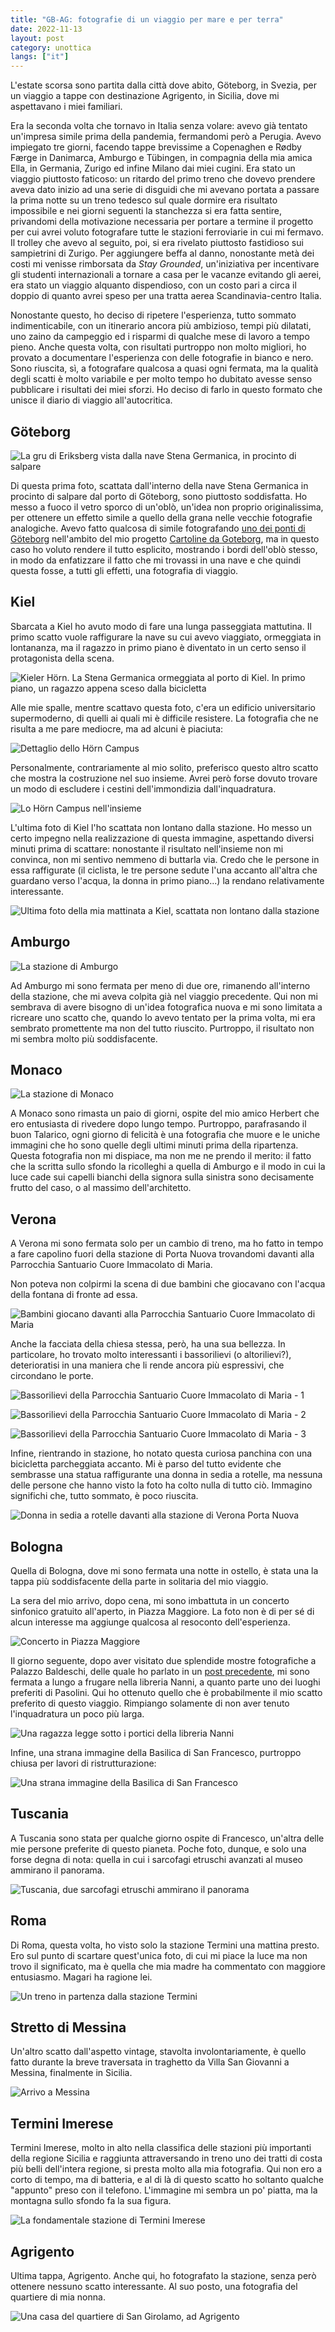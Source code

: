 ```yaml
---
title: "GB-AG: fotografie di un viaggio per mare e per terra"
date: 2022-11-13
layout: post
category: unottica
langs: ["it"]
---
```


L'estate scorsa sono partita dalla città dove abito, Göteborg, in Svezia, per un viaggio a tappe con destinazione Agrigento, in Sicilia, dove mi aspettavano i miei familiari.

Era la seconda volta che tornavo in Italia senza volare: avevo già tentato un'impresa simile prima della pandemia, fermandomi però a Perugia.
Avevo impiegato tre giorni, facendo tappe brevissime a Copenaghen e Rødby Færge in Danimarca, Amburgo e Tübingen, in compagnia della mia amica Ella, in Germania, Zurigo ed infine Milano dai miei cugini.
Era stato un viaggio piuttosto faticoso: un ritardo del primo treno che dovevo prendere aveva dato inizio ad una serie di disguidi che mi avevano portata a passare la prima notte su un treno tedesco sul quale dormire era risultato impossibile e nei giorni seguenti la stanchezza si era fatta sentire, privandomi della motivazione necessaria per portare a termine il progetto per cui avrei voluto fotografare tutte le stazioni ferroviarie in cui mi fermavo.
Il trolley che avevo al seguito, poi, si era rivelato piuttosto fastidioso sui sampietrini di Zurigo. 
Per aggiungere beffa al danno, nonostante metà dei costi mi venisse rimborsata da _Stay Grounded_, un'iniziativa per incentivare gli studenti internazionali a tornare a casa per le vacanze evitando gli aerei, era stato un viaggio alquanto dispendioso, con un costo pari a circa il doppio di quanto avrei speso per una tratta aerea Scandinavia-centro Italia.

Nonostante questo, ho deciso di ripetere l'esperienza, tutto sommato indimenticabile, con un itinerario ancora più ambizioso, tempi più dilatati, uno zaino da campeggio ed i risparmi di qualche mese di lavoro a tempo pieno. 
Anche questa volta, con risultati purtroppo non molto migliori, ho provato a documentare l'esperienza con delle fotografie in bianco e nero.
Sono riuscita, sì, a fotografare qualcosa a quasi ogni fermata, ma la qualità degli scatti è molto variabile e per molto tempo ho dubitato avesse senso pubblicare i risultati dei miei sforzi. 
Ho deciso di farlo in questo formato che unisce il diario di viaggio all'autocritica.

## Göteborg
![La gru di Eriksberg vista dalla nave Stena Germanica, in procinto di salpare](../assets/img/gbag/1-goteborg.jpg)

Di questa prima foto, scattata dall'interno della nave Stena Germanica in procinto di salpare dal porto di Göteborg, sono piuttosto soddisfatta.
Ho messo a fuoco il vetro sporco di un'oblò, un'idea non proprio originalissima, per ottenere un effetto simile a quello della grana nelle vecchie fotografie analogiche. 
Avevo fatto qualcosa di simile fotografando [uno dei ponti di Göteborg](https://harisont.github.io/postcards-from-gothenburg/photos/alvborgsbron/a.jpg) nell'ambito del mio progetto [Cartoline da Goteborg](https://harisont.github.io/postcards-from-gothenburg/#Italiano), ma in questo caso ho voluto rendere il tutto esplicito, mostrando i bordi dell'oblò stesso, in modo da enfatizzare il fatto che mi trovassi in una nave e che quindi questa fosse, a tutti gli effetti, una fotografia di viaggio.

## Kiel
Sbarcata a Kiel ho avuto modo di fare una lunga passeggiata mattutina.
Il primo scatto vuole raffigurare la nave su cui avevo viaggiato, ormeggiata in lontananza, ma il ragazzo in primo piano è diventato in un certo senso il protagonista della scena.

![Kieler Hörn. La Stena Germanica ormeggiata al porto di Kiel. In primo piano, un ragazzo appena sceso dalla bicicletta](../assets/img/gbag/2-kiel.JPG)

Alle mie spalle, mentre scattavo questa foto, c'era un edificio universitario supermoderno, di quelli ai quali mi è difficile resistere. 
La fotografia che ne risulta a me pare mediocre, ma ad alcuni è piaciuta:

![Dettaglio dello Hörn Campus](../assets/img/gbag/3-kiel.JPG)

Personalmente, contrariamente al mio solito, preferisco questo altro scatto che mostra la costruzione nel suo insieme. Avrei però forse dovuto trovare un modo di escludere i cestini dell'immondizia dall'inquadratura. 

![Lo Hörn Campus nell'insieme](../assets/img/gbag/4-kiel.JPG)

L'ultima foto di Kiel l'ho scattata non lontano dalla stazione.
Ho messo un certo impegno nella realizzazione di questa immagine, aspettando diversi minuti prima di scattare: nonostante il risultato nell'insieme non mi convinca, non mi sentivo nemmeno di buttarla via.
Credo che le persone in essa raffigurate (il ciclista, le tre persone sedute l'una accanto all'altra che guardano verso l'acqua, la donna in primo piano...) la rendano relativamente interessante.

![Ultima foto della mia mattinata a Kiel, scattata non lontano dalla stazione](../assets/img/gbag/5-kiel.JPG)

## Amburgo
![La stazione di Amburgo](../assets/img/gbag/6-hamburg.JPG)

Ad Amburgo mi sono fermata per meno di due ore, rimanendo all'interno della stazione, che mi aveva colpita già nel viaggio precedente.
Qui non mi sembrava di avere bisogno di un'idea fotografica nuova e mi sono limitata a ricreare uno scatto che, quando lo avevo tentato per la prima volta, mi era sembrato promettente ma non del tutto riuscito. 
Purtroppo, il risultato non mi sembra molto più soddisfacente.

## Monaco
![La stazione di Monaco](../assets/img/gbag/7-munchen.JPG)

A Monaco sono rimasta un paio di giorni, ospite del mio amico Herbert che ero entusiasta di rivedere dopo lungo tempo. 
Purtroppo, parafrasando il buon Talarico, ogni giorno di felicità è una fotografia che muore e le uniche immagini che ho sono quelle degli ultimi minuti prima della ripartenza. 
Questa fotografia non mi dispiace, ma non me ne prendo il merito: il fatto che la scritta sullo sfondo la ricolleghi a quella di Amburgo e il modo in cui la luce cade sui capelli bianchi della signora sulla sinistra sono decisamente frutto del caso, o al massimo dell'architetto.

## Verona
A Verona mi sono fermata solo per un cambio di treno, ma ho fatto in tempo a fare capolino fuori della stazione di Porta Nuova trovandomi davanti alla Parrocchia Santuario Cuore Immacolato di Maria.

Non poteva non colpirmi la scena di due bambini che giocavano con l'acqua della fontana di fronte ad essa.

![Bambini giocano davanti alla Parrocchia Santuario Cuore Immacolato di Maria](../assets/img/gbag/8-verona.JPG)

Anche la facciata della chiesa stessa, però, ha una sua bellezza. In particolare, ho trovato molto interessanti i bassorilievi (o altorilievi?), deterioratisi in una maniera che li rende ancora più espressivi, che circondano le porte.

![Bassorilievi della Parrocchia Santuario Cuore Immacolato di Maria - 1](../assets/img/gbag/9-verona.JPG)

![Bassorilievi della Parrocchia Santuario Cuore Immacolato di Maria - 2](../assets/img/gbag/10-verona.JPG)

![Bassorilievi della Parrocchia Santuario Cuore Immacolato di Maria - 3](../assets/img/gbag/11-verona.JPG)

Infine, rientrando in stazione, ho notato questa curiosa panchina con una bicicletta parcheggiata accanto.
Mi è parso del tutto evidente che sembrasse una statua raffigurante una donna in sedia a rotelle, ma nessuna delle persone che hanno visto la foto ha colto nulla di tutto ciò. 
Immagino significhi che, tutto sommato, è poco riuscita.

![Donna in sedia a rotelle davanti alla stazione di Verona Porta Nuova](../assets/img/gbag/12-verona.JPG)

## Bologna

Quella di Bologna, dove mi sono fermata una notte in ostello, è stata una la tappa più soddisfacente della parte in solitaria del mio viaggio.

La sera del mio arrivo, dopo cena, mi sono imbattuta in un concerto sinfonico gratuito all'aperto, in Piazza Maggiore. 
La foto non è di per sé di alcun interesse ma aggiunge qualcosa al resoconto dell'esperienza.

![Concerto in Piazza Maggiore](../assets/img/gbag/13-bologna.JPG)

Il giorno seguente, dopo aver visitato due splendide mostre fotografiche a Palazzo Baldeschi, delle quale ho parlato in un [post precedente](https://harisont.github.io/meaningful-media/2022/08/31/meaningful-media.html), mi sono fermata a lungo a frugare nella libreria Nanni, a quanto parte uno dei luoghi preferiti di Pasolini.
Qui ho ottenuto quello che è probabilmente il mio scatto preferito di questo viaggio. 
Rimpiango solamente di non aver tenuto l'inquadratura un poco più larga.

![Una ragazza legge sotto i portici della libreria Nanni](../assets/img/gbag/15-bologna.JPG)

Infine, una strana immagine della Basilica di San Francesco, purtroppo chiusa per lavori di ristrutturazione:

![Una strana immagine della Basilica di San Francesco](../assets/img/gbag/16-bologna.JPG)

## Tuscania
A Tuscania sono stata per qualche giorno ospite di Francesco, un'altra delle mie persone preferite di questo pianeta.
Poche foto, dunque, e solo una forse degna di nota: quella in cui i sarcofagi etruschi avanzati al museo ammirano il panorama.

![Tuscania, due sarcofagi etruschi ammirano il panorama](../assets/img/gbag/17-tuscania.JPG)

## Roma
Di Roma, questa volta, ho visto solo la stazione Termini una mattina presto.
Ero sul punto di scartare quest'unica foto, di cui mi piace la luce ma non trovo il significato, ma è quella che mia madre ha commentato con maggiore entusiasmo. 
Magari ha ragione lei.

![Un treno in partenza dalla stazione Termini](../assets/img/gbag/18-roma.JPG)

## Stretto di Messina
Un'altro scatto dall'aspetto vintage, stavolta involontariamente, è quello fatto durante la breve traversata in traghetto da Villa San Giovanni a Messina, finalmente in Sicilia.

![Arrivo a Messina](../assets/img/gbag/19-stretto-messina.JPG)

## Termini Imerese
Termini Imerese, molto in alto nella classifica delle stazioni più importanti della regione Sicilia e raggiunta attraversando in treno uno dei tratti di costa più belli dell'intera regione, si presta molto alla mia fotografia.
Qui non ero a corto di tempo, ma di batteria, e al di là di questo scatto ho soltanto qualche "appunto" preso con il telefono.
L'immagine mi sembra un po' piatta, ma la montagna sullo sfondo fa la sua figura.

![La fondamentale stazione di Termini Imerese](../assets/img/gbag/20-termini-imerese.JPG)

## Agrigento
Ultima tappa, Agrigento.
Anche qui, ho fotografato la stazione, senza però ottenere nessuno scatto interessante. 
Al suo posto, una fotografia del quartiere di mia nonna.

![Una casa del quartiere di San Girolamo, ad Agrigento](../assets/img/gbag/21-agrigento.JPG)